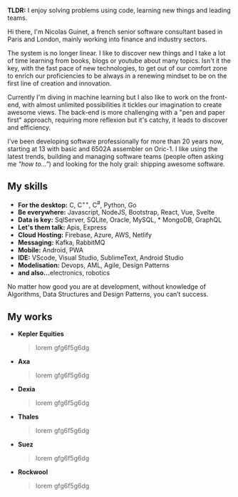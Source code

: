 <strong>TLDR:</strong> I enjoy solving problems using code, learning new things and leading teams.


Hi there, I'm Nicolas Guinet, a french senior software consultant based in Paris and London, mainly working into finance and industry sectors.   

The system is no longer linear. I like to discover new things and I take a lot of time learning from books, blogs or youtube about many topics. Isn't it the key, with the fast pace of new technologies, to get out of our comfort zone to enrich our proficiencies to be always in a renewing mindset to be on the first line of creation and innovation.   

Currently I'm diving in machine learning but I also like to work on the front-end, with almost unlimited possibilities it tickles our imagination to create awesome views. The back-end is more challenging with a "pen and paper first" approach, requiring more reflexion but it's catchy, it leads to discover and efficiency.   

I’ve been developing software professionally for more than 20 years now, starting at 13 with basic and 6502A assembler on Oric-1. I like using the latest trends, building and managing software teams (people often asking me <cite>"how to..."</cite>) and looking for the holy grail: shipping awesome software. 

## My skills
* <strong>For the desktop:</strong> C, C<sup>++</sup>, C<sup>#</sup>, Python, Go  
* <strong>Be everywhere:</strong> Javascript, NodeJS, Bootstrap, React, Vue, Svelte  
* <strong>Data is key:</strong> SqlServer, SQLite, Oracle, MySQL, * MongoDB, GraphQL  
* <strong>Let's them talk:</strong> Apis, Express
* <strong>Cloud Hosting:</strong> Firebase, Azure, AWS, Netlify  
* <strong>Messaging:</strong> Kafka, RabbitMQ
* <strong>Mobile:</strong> Android, PWA
* <strong>IDE:</strong> VScode, Visual Studio, SublimeText, Android Studio
* <strong>Modelisation:</strong> Devops, AML, Agile, Design Patterns
* <strong>and also…</strong>electronics, robotics

No matter how good you are at development, without knowledge of Algorithms, Data Structures and Design Patterns, you can’t success.

## My works

* <strong>Kepler Equities</strong>
    > lorem gfg6f5g6dg

* <strong>Axa</strong>
    > lorem gfg6f5g6dg

* <strong>Dexia</strong>
    > lorem gfg6f5g6dg

* <strong>Thales</strong>
    > lorem gfg6f5g6dg

* <strong>Suez</strong>
    > lorem gfg6f5g6dg

* <strong>Rockwool</strong>
    > lorem gfg6f5g6dg
